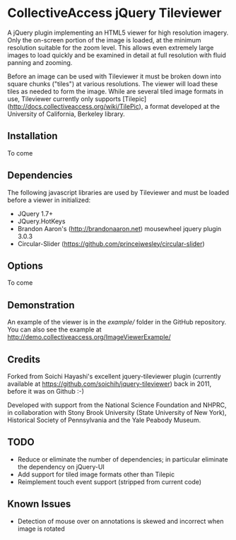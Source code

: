 CollectiveAccess jQuery Tileviewer
==================================

A jQuery plugin implementing an HTML5 viewer for high resolution imagery. Only the on-screen portion of the image is loaded, at the minimum resolution suitable for the zoom level. This allows even extremely large images to load quickly and be examined in detail at full resolution with fluid panning and zooming.

Before an image can be used with Tileviewer it must be broken down into square chunks ("tiles") at various resolutions. The viewer will load these tiles as needed to form the image. While are several tiled image formats in use, Tileviewer currently only supports [Tilepic] (http://docs.collectiveaccess.org/wiki/TilePic), a format developed at the University of California, Berkeley library.

Installation
------------
To come

Dependencies
------------

The following javascript libraries are used by Tileviewer and must be loaded before a viewer in initialized:

*  JQuery 1.7+
*  JQuery.HotKeys
*  Brandon Aaron's (http://brandonaaron.net) mousewheel jquery plugin 3.0.3
*  Circular-Slider (https://github.com/princejwesley/circular-slider)

Options
------- 
To come

Demonstration
-------------
An example of the viewer is in the *example/* folder in the GitHub repository. You can also see the example at http://demo.collectiveaccess.org/ImageViewerExample/

Credits
-------
Forked from Soichi Hayashi's excellent jquery-tileviewer plugin (currently available at https://github.com/soichih/jquery-tileviewer) back in 2011, before it was on Github :-)

Developed with support from the National Science Foundation and NHPRC, in collaboration with Stony Brook University (State University of New York), Historical Society of Pennsylvania and the Yale Peabody Museum.

TODO
----
*  Reduce or eliminate the number of dependencies; in particular eliminate the dependency on jQuery-UI
*  Add support for tiled image formats other than Tilepic
*  Reimplement touch event support (stripped from current code)

Known Issues
------------
*  Detection of mouse over on annotations is skewed and incorrect when image is rotated
